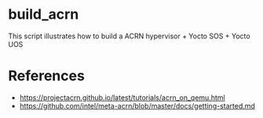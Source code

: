 # build_acrn

This script illustrates how to build a ACRN hypervisor + Yocto SOS + Yocto UOS

# References
* https://projectacrn.github.io/latest/tutorials/acrn_on_qemu.html
* https://github.com/intel/meta-acrn/blob/master/docs/getting-started.md

